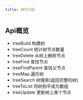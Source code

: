 ```yaml
---
title: API介绍
---
```


## Api概览

- treeBuild 构建树
- treeCount 统计树节点数量
- treeDelete 从树上删除节点
- treeFind 查找节点
- treeFindParent 查找父节点
- treeMap 遍历树
- treeSearch 树搜索(返回完整的树)
- treeToList 将树拍平成为数组
- treeUpdate 更新树上某个节点